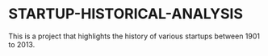 # STARTUP-HISTORICAL-ANALYSIS
This is a project that highlights the history of various startups between 1901 to 2013.
